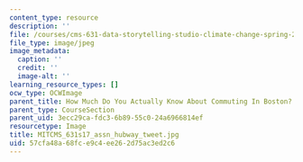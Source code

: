 ```yaml
---
content_type: resource
description: ''
file: /courses/cms-631-data-storytelling-studio-climate-change-spring-2017/57cfa48a68fce9c4ee262d75ac3ed2c6_MITCMS_631s17_assn_hubway_tweet.jpg
file_type: image/jpeg
image_metadata:
  caption: ''
  credit: ''
  image-alt: ''
learning_resource_types: []
ocw_type: OCWImage
parent_title: How Much Do You Actually Know About Commuting In Boston?
parent_type: CourseSection
parent_uid: 3ecc29ca-fdc3-6b89-55c0-24a6966814ef
resourcetype: Image
title: MITCMS_631s17_assn_hubway_tweet.jpg
uid: 57cfa48a-68fc-e9c4-ee26-2d75ac3ed2c6
---
```

